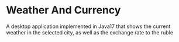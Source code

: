 # Weather And Currency

A desktop application implemented in Java17 that shows the current weather in the selected city, as well as the exchange rate to the ruble
